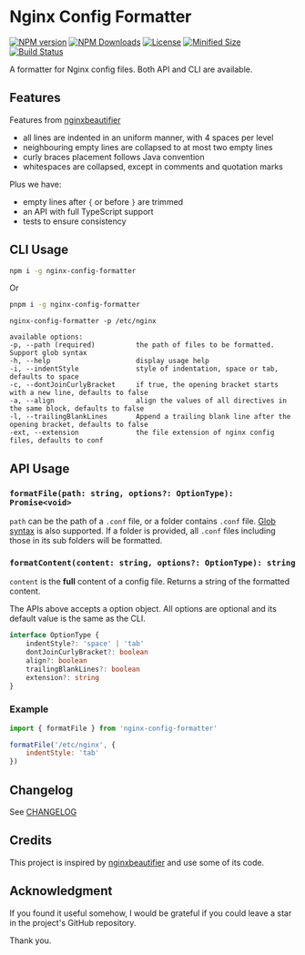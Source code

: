 # Nginx Config Formatter

[![NPM version][npm-image]][npm-url] [![NPM Downloads][npm-download]][npm-url] [![License][license]][license-url] [![Minified Size][minified-size]][npm-url] [![Build Status][build-status]][github-actions]

A formatter for Nginx config files. Both API and CLI are available.

## Features

Features from [nginxbeautifier](https://github.com/vasilevich/nginxbeautifier)

- all lines are indented in an uniform manner, with 4 spaces per level
- neighbouring empty lines are collapsed to at most two empty lines
- curly braces placement follows Java convention
- whitespaces are collapsed, except in comments and quotation marks

Plus we have:

- empty lines after `{` or before `}` are trimmed
- an API with full TypeScript support
- tests to ensure consistency

## CLI Usage

```sh
npm i -g nginx-config-formatter
```

Or

```sh
pnpm i -g nginx-config-formatter
```

```
nginx-config-formatter -p /etc/nginx

available options:
-p, --path (required)          the path of files to be formatted. Support glob syntax
-h, --help                     display usage help
-i, --indentStyle              style of indentation, space or tab, defaults to space
-c, --dontJoinCurlyBracket     if true, the opening bracket starts with a new line, defaults to false
-a, --align                    align the values of all directives in the same block, defaults to false
-l, --trailingBlankLines       Append a trailing blank line after the opening bracket, defaults to false
-ext, --extension              the file extension of nginx config files, defaults to conf

```

## API Usage

### `formatFile(path: string, options?: OptionType): Promise<void>`

`path` can be the path of a `.conf` file, or a folder contains `.conf` file. [Glob syntax](https://github.com/mrmlnc/fast-glob#pattern-syntax) is also supported. If a folder is provided, all `.conf` files including those in its sub folders will be formatted.

### `formatContent(content: string, options?: OptionType): string`

`content` is the **full** content of a config file. Returns a string of the formatted content.

The APIs above accepts a option object. All options are optional and its default value is the same as the CLI.

```ts
interface OptionType {
    indentStyle?: 'space' | 'tab'
    dontJoinCurlyBracket?: boolean
    align?: boolean
    trailingBlankLines?: boolean
    extension?: string
}
```

### Example

```js
import { formatFile } from 'nginx-config-formatter'

formatFile('/etc/nginx', {
    indentStyle: 'tab'
})
```

## Changelog

See [CHANGELOG](https://github.com/Clarkkkk/nginx-config-formatter/blob/main/CHANGELOG.md)

## Credits

This project is inspired by [nginxbeautifier](https://github.com/vasilevich/nginxbeautifier) and use some of its code.

## Acknowledgment

If you found it useful somehow, I would be grateful if you could leave a star in the project's GitHub repository.

Thank you.

[npm-url]: https://www.npmjs.com/package/nginx-config-formatter
[npm-image]: https://badge.fury.io/js/nginx-config-formatter.svg
[npm-download]: https://img.shields.io/npm/dw/nginx-config-formatter
[license]: https://img.shields.io/github/license/Clarkkkk/nginx-config-formatter
[license-url]: https://github.com/Clarkkkk/nginx-config-formatter/blob/main/LICENSE.md
[minified-size]: https://img.shields.io/bundlephobia/min/nginx-config-formatter
[build-status]: https://img.shields.io/github/actions/workflow/status/Clarkkkk/nginx-config-formatter/.github%2Fworkflows%2Fpublish.yml
[github-actions]: https://github.com/Clarkkkk/nginx-config-formatter/actions
